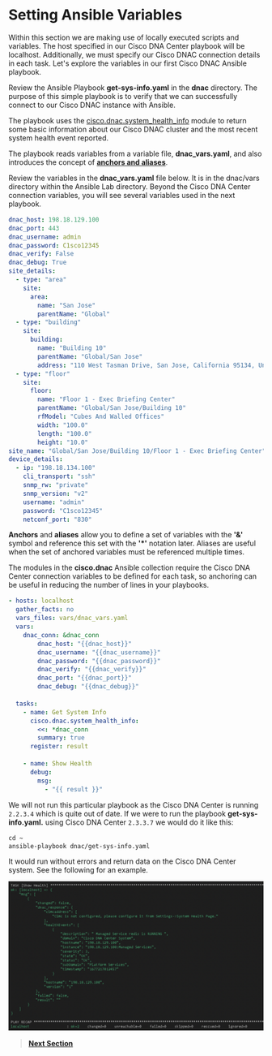 # Setting Ansible Variables

Within this section we are making use of locally executed scripts and variables. The host specified in our Cisco DNA Center playbook will be localhost. Additionally, we must specify our Cisco DNAC connection details in each task. Let's explore the variables in our first Cisco DNAC Ansible playbook.

Review the Ansible Playbook **get-sys-info.yaml** in the **dnac** directory. The purpose of this simple playbook is to verify that we can successfully connect to our Cisco DNAC instance with Ansible. 

The playbook uses the [cisco.dnac.system_health_info](https://docs.ansible.com/ansible/latest/collections/cisco/dnac/system_health_info_module.html#ansible-collections-cisco-dnac-system-health-info-module) module to return some basic information about our Cisco DNAC cluster and the most recent system health event reported.

The playbook reads variables from a variable file, **dnac_vars.yaml**, and also introduces the concept of [**anchors and aliases**](https://docs.ansible.com/ansible/latest/playbook_guide/playbooks_advanced_syntax.html#yaml-anchors-and-aliases-sharing-variable-values).

Review the variables in the **dnac_vars.yaml** file below. It is in the dnac/vars directory within the Ansible Lab directory. Beyond the Cisco DNA Center connection variables, you will see several variables used in the next playbook.

```YAML
dnac_host: 198.18.129.100
dnac_port: 443
dnac_username: admin
dnac_password: C1sco12345
dnac_verify: False
dnac_debug: True 
site_details:
  - type: "area"
    site:
      area:
        name: "San Jose"
        parentName: "Global"
  - type: "building"
    site:
      building:
        name: "Building 10"
        parentName: "Global/San Jose"
        address: "110 West Tasman Drive, San Jose, California 95134, United States"
  - type: "floor"
    site:
      floor:
        name: "Floor 1 - Exec Briefing Center"
        parentName: "Global/San Jose/Building 10"
        rfModel: "Cubes And Walled Offices"
        width: "100.0"
        length: "100.0"
        height: "10.0" 
site_name: "Global/San Jose/Building 10/Floor 1 - Exec Briefing Center"
device_details:
  - ip: "198.18.134.100"
    cli_transport: "ssh"
    snmp_rw: "private"
    snmp_version: "v2"
    username: "admin"
    password: "C1sco12345"
    netconf_port: "830"
```

**Anchors** and **aliases** allow you to define a set of variables with the **'&'** symbol and reference this set with the **'*'** notation later. Aliases are useful when the set of anchored variables must be referenced multiple times. 

The modules in the **cisco.dnac** Ansible collection require the Cisco DNA Center connection variables to be defined for each task, so anchoring can be useful in reducing the number of lines in your playbooks.

```YAML
- hosts: localhost
  gather_facts: no
  vars_files: vars/dnac_vars.yaml
  vars:
    dnac_conn: &dnac_conn
        dnac_host: "{{dnac_host}}"
        dnac_username: "{{dnac_username}}"
        dnac_password: "{{dnac_password}}"
        dnac_verify: "{{dnac_verify}}"
        dnac_port: "{{dnac_port}}"
        dnac_debug: "{{dnac_debug}}" 
      
  tasks:
    - name: Get System Info
      cisco.dnac.system_health_info:
        <<: *dnac_conn
        summary: true
      register: result

    - name: Show Health
      debug:
        msg:
          - "{{ result }}"
```

We will not run this particular playbook as the Cisco DNA Center is running `2.2.3.4` which is quite out of date. If we were to run the playbook **get-sys-info.yaml.** using Cisco DNA Center `2.3.3.7` we would do it like this:

```SHELL
cd ~
ansible-playbook dnac/get-sys-info.yaml
```

It would run without errors and return data on the Cisco DNA Center system. See the following for an example. 

![json](./images/get_sys_info.png?raw=true "Import JSON")

> [**Next Section**](./dnac-9-ansible/06-add-devices.md)

